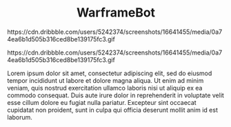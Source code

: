 <div id="header" align="center">
  <h1>WarframeBot</h1>
</div>
<p>
  https://cdn.dribbble.com/users/5242374/screenshots/16641455/media/0a74ea6b1d505b316ced8be139175fc3.gif
</p>
https://cdn.dribbble.com/users/5242374/screenshots/16641455/media/0a74ea6b1d505b316ced8be139175fc3.gif



<p>Lorem ipsum dolor sit amet, consectetur adipiscing elit, sed do eiusmod tempor incididunt ut labore et dolore magna aliqua. Ut enim ad minim veniam, quis nostrud exercitation ullamco laboris nisi ut aliquip ex ea commodo consequat. Duis aute irure dolor in reprehenderit in voluptate velit esse cillum dolore eu fugiat nulla pariatur. Excepteur sint occaecat cupidatat non proident, sunt in culpa qui officia deserunt mollit anim id est laborum.</p>
